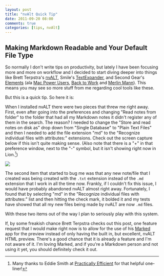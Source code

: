 ```yaml
---
layout: post
title: "nvAlt Quick Tip"
date: 2011-09-20 08:00
comments: true
categories: [tips, nvAlt]
---
```


## Making Markdown Readable and Your Default File Type

So normally I don't write tips on productivity, but lately I have been
focusing more and more on workflow and I decided to start diving deeper
into things like Brett Terpstra's
[nvALT](http://brettterpstra.com/project/nvalt/), Smile's
[TextExpander](http://www.smilesoftware.com/TextExpander/), and Second
Gear's [Elements](http://www.secondgearsoftware.com/elements/) (ala [Mac
Power Users](http://macpowerusers.com/), [Back to
Work](http://5by5.tv/b2w) and [Merlin
Mann](http://www.merlinmann.com/)). This means you may see so more stuff
from me regarding cool tools like these.

But this is a quick tip. So here it is:

When I installed nvALT there were two pieces that threw me right away.
First, even after going into the preferences and changing "Read notes
from folder" to the folder that had all my Markdown notes it didn't
register any of them in the search.  The reason? I needed to change the
"Store and read notes on disk as" drop down from "Single Database" to
"Plain Text Files" and then I needed to add the file extension "md" to
the "Recognize individual files with attributes:" extensions. Check out
the screen capture below if this isn't quite making sense. (Also note
that there is a "+" in that preference window, next to the "-" symbol,
but it isn't showing right now in Lion.[^pe])

![](http://media.tumblr.com/tumblr_lqtxi4bkBW1qfn6cf.png)

The second item that started to bug me was that any new note/file that I
created was being created with the `.txt` extension instead of the `.md`
extension that I work in all the time now. Frankly, if I couldn't fix
this issue, I would have probably abandoned nvALT almost right away.
Fortunately, I found that by selecting "md" in the "Recognize individual
files with attributes:" list and then hitting the check mark, it bolded
it and my tests have showed that all my new files being made by nvALT
are now `.md` files.

With these two items out of the way I plan to seriously play with this
system.

If, by some freakish chance Brett Terpstra checks out this post, one
feature request that I would make right now is to allow for the use of
his [Marked](http://markedapp.com/) app for the preview instead of only
having the built in, but excellent, nvALT HTML preview. There's a good
chance that it is already a feature and I'm not aware of it. I'm loving
Marked, and if you're a Markdown person and not using it yet, you should
definitely check it out.

[^pe]:Many thanks to Eddie Smith at [Practically Efficient](http://www.practicallyefficient.com/2011/08/02/1l-byword-nvalt-simplenote/) for that helpful one-liner!
